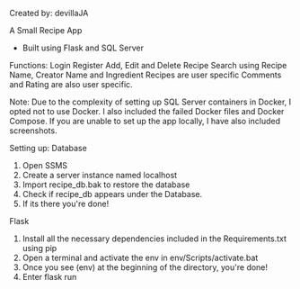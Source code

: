 Created by: devillaJA

A Small Recipe App
- Built using Flask and SQL Server

Functions:
Login
Register
Add, Edit and Delete Recipe
Search using Recipe Name, Creator Name and Ingredient
Recipes are user specific
Comments and Rating are also user specific.


Note: Due to the complexity of setting up SQL Server containers in Docker, I opted not to use Docker. I also included the failed Docker files and Docker Compose. If you are unable to set up the app locally, I have also included screenshots.

Setting up:
Database
1. Open SSMS
2. Create a server instance named localhost
3. Import recipe_db.bak to restore the database
4. Check if recipe_db appears under the Database.
5. If its there you're done!

Flask
1. Install all the necessary dependencies included in the Requirements.txt using pip
2. Open a terminal and activate the env in env/Scripts/activate.bat
3. Once you see (env) at the beginning of the directory, you're done!
4. Enter flask run
